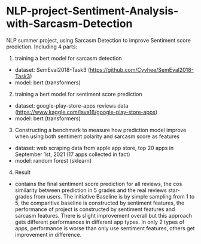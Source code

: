 # NLP-project-Sentiment-Analysis-with-Sarcasm-Detection
NLP summer project, using Sarcasm Detection to improve Sentiment score prediction.
Including 4 parts:
1) training a bert model for sarcasm detection
- dataset: SemEval2018-Task3 (https://github.com/Cyvhee/SemEval2018-Task3)
- model: bert (transformers)
2) training a bert model for sentiment score prediction
- dataset: google-play-store-apps reviews data (https://www.kaggle.com/lava18/google-play-store-apps)
- model: bert (transformers)
3) Constructing a benchmark to measure how prediction model improve when using both sentiment polarity and sarcasm score as features
- dataset: web scraping data from apple app store, top 20 apps in September 1st, 2021 (17 apps collected in fact)
- model: random forest (sklearn)
4) Result
- contains the final sentiment score prediction for all reviews, the cos similarity between prediction in 5 grades and the real reviews star-grades from users. The initiative Baseline is by simple sampling from 1 to 5,  the comparitive baseline is constructed by sentiment features, the performance of project is constructed by sentiment features and sarcasm features. There is slight improvement overall but this approach gets different performances in different app types. In only 2 types of apps, performance is worse than only use sentiment features, others get improvement in difference.
